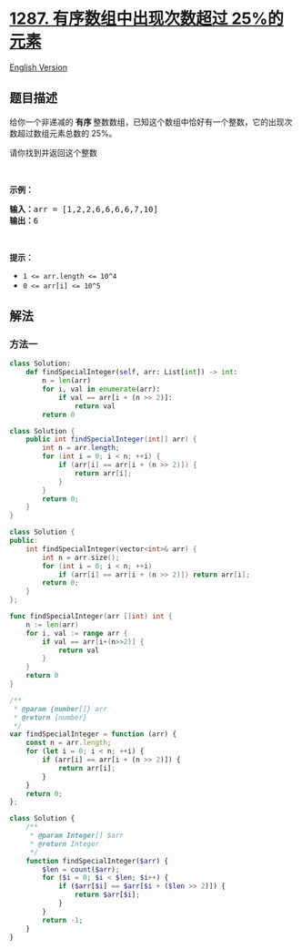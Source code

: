 # [1287. 有序数组中出现次数超过 25%的元素](https://leetcode.cn/problems/element-appearing-more-than-25-in-sorted-array)

[English Version](/solution/1200-1299/1287.Element%20Appearing%20More%20Than%2025%25%20In%20Sorted%20Array/README_EN.md)

## 题目描述

<!-- 这里写题目描述 -->

<p>给你一个非递减的&nbsp;<strong>有序&nbsp;</strong>整数数组，已知这个数组中恰好有一个整数，它的出现次数超过数组元素总数的 25%。</p>

<p>请你找到并返回这个整数</p>

<p>&nbsp;</p>

<p><strong>示例：</strong></p>

<pre>
<strong>输入：</strong>arr = [1,2,2,6,6,6,6,7,10]
<strong>输出：</strong>6
</pre>

<p>&nbsp;</p>

<p><strong>提示：</strong></p>

<ul>
	<li><code>1 &lt;= arr.length &lt;= 10^4</code></li>
	<li><code>0 &lt;= arr[i] &lt;= 10^5</code></li>
</ul>

## 解法

### 方法一

<!-- tabs:start -->

```python
class Solution:
    def findSpecialInteger(self, arr: List[int]) -> int:
        n = len(arr)
        for i, val in enumerate(arr):
            if val == arr[i + (n >> 2)]:
                return val
        return 0
```

```java
class Solution {
    public int findSpecialInteger(int[] arr) {
        int n = arr.length;
        for (int i = 0; i < n; ++i) {
            if (arr[i] == arr[i + (n >> 2)]) {
                return arr[i];
            }
        }
        return 0;
    }
}
```

```cpp
class Solution {
public:
    int findSpecialInteger(vector<int>& arr) {
        int n = arr.size();
        for (int i = 0; i < n; ++i)
            if (arr[i] == arr[i + (n >> 2)]) return arr[i];
        return 0;
    }
};
```

```go
func findSpecialInteger(arr []int) int {
	n := len(arr)
	for i, val := range arr {
		if val == arr[i+(n>>2)] {
			return val
		}
	}
	return 0
}
```

```js
/**
 * @param {number[]} arr
 * @return {number}
 */
var findSpecialInteger = function (arr) {
    const n = arr.length;
    for (let i = 0; i < n; ++i) {
        if (arr[i] == arr[i + (n >> 2)]) {
            return arr[i];
        }
    }
    return 0;
};
```

```php
class Solution {
    /**
     * @param Integer[] $arr
     * @return Integer
     */
    function findSpecialInteger($arr) {
        $len = count($arr);
        for ($i = 0; $i < $len; $i++) {
            if ($arr[$i] == $arr[$i + ($len >> 2)]) {
                return $arr[$i];
            }
        }
        return -1;
    }
}
```

<!-- tabs:end -->

<!-- end -->
